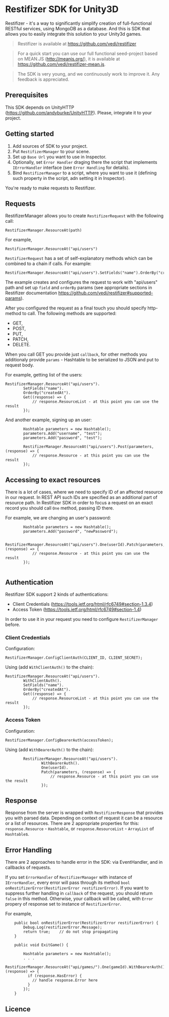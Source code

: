 ﻿Restifizer SDK for Unity3D
==========

Restifizer - it's a way to significantly simplify creation of full-functional RESTful services, using MongoDB as a database.
And this is SDK that allows you to easily integrate this solution to your Unity3d games.
  
> Restifizer is available at https://github.com/vedi/restifizer

> For a quick start you can use our full functional seed-project based on MEAN.JS (http://meanjs.org/), it is available at https://github.com/vedi/restifizer-mean.js.

> The SDK is very young, and we continuously work to improve it. Any feedback is appreciated.

## Prerequisites

This SDK depends on UnityHTTP (https://github.com/andyburke/UnityHTTP). Please, integrate it to your project.

## Getting started

1. Add sources of SDK to your project.
1. Put `RestifizerManager` to your scene.
1. Set up `Base Url` you want to use in Inspector.
1. Optionally, set `Error Handler` draging there the script that implements `IErrorHandler` interface (see `Error Handling` for details).
1. Bind `RestifizerManager` to a script, where you want to use it (defining such property in the script, adn setting it in Inspector).

You're ready to make requests to Restifizer.

## Requests

RestifizerManager allows you to create `RestifizerRequest` with the following call:
 
```
RestifizerManager.ResourceAt(path)
```

For example,

```
RestifizerManager.ResourceAt("api/users")
```

`RestifizerRequest` has a set of self-explanatory methods which can be combined to a chain if calls. For example:

```
RestifizerManager.ResourceAt("api/users").SetFields("name").OrderBy("createdAt")
```

The example creates and configures the request to work with "api/users" path and set up `field` and `orderBy` params (see appropriate sections in Restifizer documentation https://github.com/vedi/restifizer#supported-params).

After you configured the request as a final touch you should specify http-method to call. The following methods are supported:
* GET,
* POST,
* PUT,
* PATCH,
* DELETE.

When you call GET you provide just `callback`, for other methods you additionaly provide `params` - 
Hashtable to be serialized to JSON and put to request body.

For example, getting list of the users:

```
RestifizerManager.ResourceAt("api/users").
        SetFields("name").
        OrderBy("createdAt").
        Get((response) => {
            // response.ResourceList - at this point you can use the result
        });
```

And another example, signing up an user:

```
        Hashtable parameters = new Hashtable();
        parameters.Add("username", "test");
        parameters.Add("password", "test");

        RestifizerManager.ResourceAt("api/users").Post(parameters, (response) => {
            // response.Resource - at this point you can use the result 
        });

```

## Accessing to exact resources

There is a lot of cases, where we need to specify ID of an affected resource in our request. 
In REST API such IDs are specified as an additional part of resource path. 
In Restifizer SDK in order to focus a request on an exact record you should call `One` method, passing ID there.
    
For example, we are changing an user's password:
```
        Hashtable parameters = new Hashtable();
        parameters.Add("password", "newPassword");

        RestifizerManager.ResourceAt("api/users").One(userId).Patch(parameters, (response) => {
            // response.Resource - at this point you can use the result 
        });
        
```

## Authentication

Restifizer SDK support 2 kinds of authentications: 
* Client Credentials (https://tools.ietf.org/html/rfc6749#section-1.3.4)
* Access Token (https://tools.ietf.org/html/rfc6749#section-1.4)
 
In order to use it in your request you need to configure `RestifizerManager` before.

### Client Credentials

Configuration:

```
RestifizerManager.ConfigClientAuth(CLIENT_ID, CLIENT_SECRET);
```

Using (add `WithClientAuth()` to the chain):

```
RestifizerManager.ResourceAt("api/users").
        WithClientAuth().
        SetFields("name").
        OrderBy("createdAt").
        Get((response) => {
            // response.ResourceList - at this point you can use the result
        });
```

### Access Token

Configuration:

```
RestifizerManager.ConfigBearerAuth(accessToken);
```

Using (add `WithBearerAuth()` to the chain):

```
        RestifizerManager.ResourceAt("api/users").
                WithBearerAuth().
                One(userId).
                Patch(parameters, (response) => {
                    // response.Resource - at this point you can use the result 
                });
```

## Response

Response from the server is wrapped with `RestifizerResponse` that provides you with parsed data. 
Depending on context of request it can be a resource or a list of resources. 
There are 2 appropriate properties for this: `response.Resource` - `Hashtable`, or `response.ResourceList` - `ArrayList` of `Hashtable`s.
    
## Error Handling

There are 2 approaches to handle error in the SDK: via EventHandler, and in callbacks of requests.

If you set `ErrorHandler` of `RestifizerManager` with instance of `IErrorHandler`, every error will pass through its method
`bool onRestifizerError(RestifizerError restifizerError)`. 
If you want to suppress further handling in `callback` of the request, you should return `false` in this method.
Otherwise, your callback will be called, with `Error` propery of response set to instance of `RestifizerError`.
  
For example,

```
    public bool onRestifizerError(RestifizerError restifizerError) {
        Debug.Log(restifizerError.Message);
        return true;    // do not stop propagating
    }

    public void ExitGame() {

        Hashtable parameters = new Hashtable();
        . . .
        RestifizerManager.ResourceAt("api/games/").One(gameId).WithBearerAuth().Patch(parameters, (response) => {
          if (response.HasError) {
            // handle response.Error here
          }
        });
    }
```

## Licence

